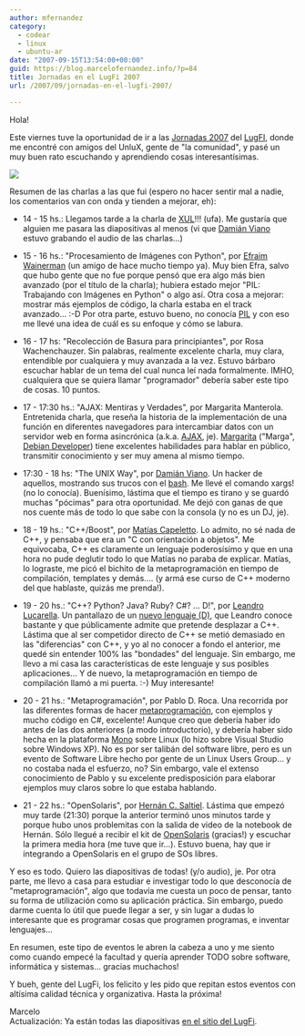 ```yaml
---
author: mfernandez
category:
  - codear
  - linux
  - ubuntu-ar
date: "2007-09-15T13:54:00+00:00"
guid: https://blog.marcelofernandez.info/?p=84
title: Jornadas en el LugFi 2007
url: /2007/09/jornadas-en-el-lugfi-2007/

---
```

Hola!

Este viernes tuve la oportunidad de ir a las [Jornadas 2007](http://lug.fi.uba.ar/eventos/2007-jornadas/) del [LugFI](http://lug.fi.uba.ar/), donde me encontré con amigos del UnluX, gente de "la comunidad", y pasé un muy buen rato escuchando y aprendiendo cosas interesantísimas.

[![](http://4.bp.blogspot.com/_nDZ247g0qSM/Ru1uywtdAlI/AAAAAAAAALI/_9eQTPhjMnE/s400/logo.png)](http://lug.fi.uba.ar/)  


Resumen de las charlas a las que fui (espero no hacer sentir mal a nadie, los comentarios van con onda y tienden a mejorar, eh):  

- 14 - 15 hs.: Llegamos tarde a la charla de [XUL](http://www.mozilla.org/projects/xul/)!!! (ufa). Me gustaría que alguien me pasara las diapositivas al menos (vi que [Damián Viano](http://damianv.com.ar/) estuvo grabando el audio de las charlas...)

- 15 - 16 hs.: "Procesamiento de Imágenes con Python", por [Efraim Wainerman](http://brconsulting.info/portal/cv-efraim-wainerman.html) (un amigo de hace mucho tiempo ya). Muy bien Efra, salvo que hubo gente que no fue porque pensó que era algo más bien avanzado (por el título de la charla); hubiera estado mejor "PIL: Trabajando con Imágenes en Python" o algo así. Otra cosa a mejorar: mostrar más ejemplos de código, la charla estaba en el track avanzado... :-D Por otra parte, estuvo bueno, no conocía [PIL](http://www.pythonware.com/products/pil/) y con eso me llevé una idea de cuál es su enfoque y cómo se labura.

- 16 - 17 hs: "Recolección de Basura para principiantes", por Rosa Wachenchauzer. Sin palabras, realmente excelente charla, muy clara, entendible por cualquiera y muy avanzada a la vez. Estuvo bárbaro escuchar hablar de un tema del cual nunca leí nada formalmente. IMHO, cualquiera que se quiera llamar "programador" debería saber este tipo de cosas. 10 puntos.

- 17 - 17:30 hs.: "AJAX: Mentiras y Verdades", por Margarita Manterola. Entretenida charla, que reseña la historia de la implementación de una función en diferentes navegadores para intercambiar datos con un servidor web en forma asincrónica (a.k.a. [AJAX](http://es.wikipedia.org/wiki/AJAX), je). [Margarita](http://www.marga.com.ar/blog/) ("Marga", [Debian Developer](http://www.debian.org/doc/developers-reference/)) tiene excelentes habilidades para hablar en público, transmitir conocimiento y ser muy amena al mismo tiempo.

- 17:30 - 18 hs: "The UNIX Way", por [Damián Viano](http://damianv.com.ar/). Un hacker de aquellos, mostrando sus trucos con el [bash](http://es.wikipedia.org/wiki/Bash). Me llevé el comando xargs! (no lo conocía). Buenísimo, lástima que el tiempo es tirano y se guardó muchas "pócimas" para otra oportunidad. Me dejó con ganas de que nos cuente más de todo lo que sabe con la consola (y no es un DJ, je).

- 18 - 19 hs.: "C++/Boost", por [Matías Capeletto](http://argcpp.blogspot.com/). Lo admito, no sé nada de C++, y pensaba que era un "C con orientación a objetos". Me equivocaba, C++ es claramente un lenguaje poderosísimo y que en una hora no pude deglutir todo lo que Matías no paraba de explicar. Matías, lo lograste, me picó el bichito de la metaprogramación en tiempo de compilación, templates y demás.... (y armá ese curso de C++ moderno del que hablaste, quizás me prenda!).

- 19 - 20 hs.: "C++? Python? Java? Ruby? C#? ... D!", por [Leandro Lucarella](http://www.lug.fi.uba.ar/integrantes/?usuario=luca). Un pantallazo de un [nuevo lenguaje (D)](http://www.digitalmars.com/d/), que Leandro conoce bastante y que públicamente admite que pretende desplazar a C++. Lástima que al ser competidor directo de C++ se metió demasiado en las "diferencias" con C++, y yo al no conocer a fondo el anterior, me quedé sin entender 100% las "bondades" del lenguaje. Sin embargo, me llevo a mi casa las características de este lenguaje y sus posibles aplicaciones... Y de nuevo, la metaprogramación en tiempo de compilación llamó a mi puerta. :-) Muy interesante!

- 20 - 21 hs.: "Metaprogramación", por Pablo D. Roca. Una recorrida por las diferentes formas de hacer [metaprogramación](http://es.wikipedia.org/wiki/Metaprogramaci%C3%B3n), con ejemplos y mucho código en C#, excelente! Aunque creo que debería haber ido antes de las dos anteriores (a modo introductorio), y debería haber sido hecha en la plataforma [Mono](http://www.mono-project.com/Main_Page) sobre Linux (lo hizo sobre Visual Studio sobre Windows XP). No es por ser talibán del software libre, pero es un evento de Software Libre hecho por gente de un Linux Users Group... y no costaba nada el esfuerzo, no? Sin embargo, vale el extenso conocimiento de Pablo y su excelente predisposición para elaborar ejemplos muy claros sobre lo que estaba hablando.

- 21 - 22 hs.: "OpenSolaris", por [Hernán C. Saltiel](http://www.opensolaris.org/viewProfile.jspa?id=8308). Lástima que empezó muy tarde (21:30) porque la anterior terminó unos minutos tarde y porque hubo unos problemitas con la salida de video de la notebook de Hernán. Sólo llegué a recibir el kit de [OpenSolaris](http://www.opensolaris.org/) (gracias!) y escuchar la primera media hora (me tuve que ir...). Estuvo buena, hay que ir integrando a OpenSolaris en el grupo de SOs libres.

Y eso es todo. Quiero las diapositivas de todas! (y/o audio), je. Por otra parte, me llevo a casa para estudiar e investigar todo lo que desconocía de "metaprogramación", algo que todavía me cuesta un poco de pensar, tanto su forma de utilización como su aplicación práctica. Sin embargo, puedo darme cuenta lo útil que puede llegar a ser, y sin lugar a dudas lo interesante que es programar cosas que programen programas, e inventar lenguajes...

En resumen, este tipo de eventos le abren la cabeza a uno y me siento como cuando empecé la facultad y quería aprender TODO sobre software, informática y sistemas... gracias muchachos!

Y bueh, gente del LugFi, los felicito y les pido que repitan estos eventos con altísima calidad técnica y organizativa. Hasta la próxima!

Marcelo  
Actualización: Ya están todas las diapositivas [en el sitio del LugFi](http://lug.fi.uba.ar/eventos/2007-jornadas/documentos/).
